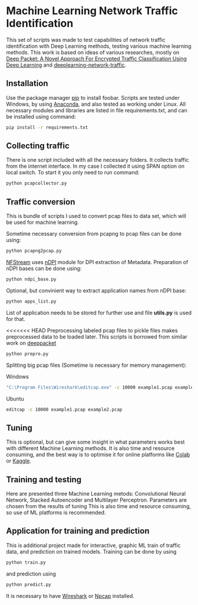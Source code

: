 # Machine Learning Network Traffic Identification
This set of scripts was made to test capabilities of network traffic identification with Deep Learning methods, testing various machine learning methods.
This work is based on ideas of various researches, mostly on [Deep Packet: A Novel Approach For Encrypted Traffic Classification Using Deep Learning](https://www.google.com/url?sa=t&rct=j&q=&esrc=s&source=web&cd=&cad=rja&uact=8&ved=2ahUKEwiolILc3dn5AhWmiv0HHcG8AvsQFnoECAkQAQ&url=https%3A%2F%2Farxiv.org%2Fabs%2F1709.02656&usg=AOvVaw3owgSbASsCWuOK25zcpmFm) and [deeplearning-network-traffic](https://github.com/akshitvjain/deeplearning-network-traffic).

## Installation

Use the package manager [pip](https://pip.pypa.io/en/stable/) to install foobar.
Scripts are tested under Windows, by using [Anaconda](https://www.anaconda.com/), and also tested as working under Linux.
All necessary modules and libraries are listed in file requirements.txt, and can be installed using command:
```bash
pip install -r requirements.txt
```

## Collecting traffic

There is one script included with all the necessary folders. It collects traffic from the internet interface. In my case I collected it using SPAN option on local switch.
To start it you only need to run command:
```bash
python pcapcollector.py
```

## Traffic conversion

This is bundle of scripts I used to convert pcap files to data set, which will be used for machine learning.

Sometime necessary conversion from pcapng to pcap files can be done using:
```bash
python pcapng2pcap.py
```

[NFStream](https://www.nfstream.org/) uses [nDPI](https://www.ntop.org/products/deep-packet-inspection/ndpi/) module for DPI extraction of Metadata. 
Preparation of nDPI bases can be done using:
```bash
python ndpi_base.py
```

Optional, but convinient way to extract application names from nDPI base:
```bash
python apps_list.py
```

List of application needs to be stored for further use and file **utils.py** is used for that.

<<<<<<< HEAD
Preprocessing labeled pcap files to pickle files makes preprocessed data to be loaded later. This scripts is borrowed from similar work on [deeppacket](https://github.com/KimythAnly/deeppacket)
```bash
python prepro.py
```

Splitting big pcap files (Sometime is necessary for memory management):

Windows
```bash
"C:\Program Files\Wireshark\editcap.exe" -c 10000 example1.pcap example2.pcap
```
Ubuntu
```bash
editcap -c 10000 example1.pcap example2.pcap
```

## Tuning

This is optional, but can give some insight in what parameters works best with different Machine Learning methods.
It is also time and resource consuming, and the best way is to optimise it for online platforms like [Colab](https://colab.research.google.com/) or [Kaggle](https://www.kaggle.com/).

## Training and testing

Here are presented three Machine Learning metods: Convolutional Neural Network, Stacked Autoencoder and Multilayer Perceptron. Parameters are chosen from the results of tuning
This is also time and resource consuming, so use of ML platforms is recommended.

## Application for training and prediction

This is additional project made for interactive, graphic ML train of traffic data, and prediction on trained models.
Training can be done by using 
```bash
python train.py
```
and prediction using
```bash
python predict.py
```
It is necessary to have [Wireshark](https://www.wireshark.org/) or [Npcap](https://npcap.com/) installed.

